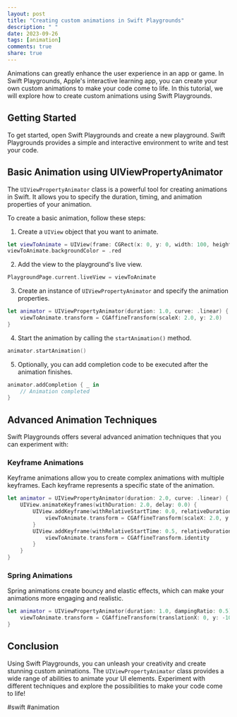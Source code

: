 ```yaml
---
layout: post
title: "Creating custom animations in Swift Playgrounds"
description: " "
date: 2023-09-26
tags: [animation]
comments: true
share: true
---
```


Animations can greatly enhance the user experience in an app or game. In Swift Playgrounds, Apple's interactive learning app, you can create your own custom animations to make your code come to life. In this tutorial, we will explore how to create custom animations using Swift Playgrounds.

## Getting Started
To get started, open Swift Playgrounds and create a new playground. Swift Playgrounds provides a simple and interactive environment to write and test your code. 

## Basic Animation using UIViewPropertyAnimator
The `UIViewPropertyAnimator` class is a powerful tool for creating animations in Swift. It allows you to specify the duration, timing, and animation properties of your animation. 

To create a basic animation, follow these steps:

1. Create a `UIView` object that you want to animate.
```swift
let viewToAnimate = UIView(frame: CGRect(x: 0, y: 0, width: 100, height: 100))
viewToAnimate.backgroundColor = .red
```
2. Add the view to the playground's live view.
```swift
PlaygroundPage.current.liveView = viewToAnimate
```
3. Create an instance of `UIViewPropertyAnimator` and specify the animation properties.
```swift
let animator = UIViewPropertyAnimator(duration: 1.0, curve: .linear) {
    viewToAnimate.transform = CGAffineTransform(scaleX: 2.0, y: 2.0)
}
```
4. Start the animation by calling the `startAnimation()` method.
```swift
animator.startAnimation()
```
5. Optionally, you can add completion code to be executed after the animation finishes.
```swift
animator.addCompletion { _ in
    // Animation completed
}
```

## Advanced Animation Techniques
Swift Playgrounds offers several advanced animation techniques that you can experiment with:

### Keyframe Animations
Keyframe animations allow you to create complex animations with multiple keyframes. Each keyframe represents a specific state of the animation. 

```swift
let animator = UIViewPropertyAnimator(duration: 2.0, curve: .linear) {
    UIView.animateKeyframes(withDuration: 2.0, delay: 0.0) {
        UIView.addKeyframe(withRelativeStartTime: 0.0, relativeDuration: 0.5) {
            viewToAnimate.transform = CGAffineTransform(scaleX: 2.0, y: 2.0)
        }
        UIView.addKeyframe(withRelativeStartTime: 0.5, relativeDuration: 0.5) {
            viewToAnimate.transform = CGAffineTransform.identity
        }
    }
}
```

### Spring Animations
Spring animations create bouncy and elastic effects, which can make your animations more engaging and realistic.

```swift
let animator = UIViewPropertyAnimator(duration: 1.0, dampingRatio: 0.5) {
    viewToAnimate.transform = CGAffineTransform(translationX: 0, y: -100)
}
```

## Conclusion
Using Swift Playgrounds, you can unleash your creativity and create stunning custom animations. The `UIViewPropertyAnimator` class provides a wide range of abilities to animate your UI elements. Experiment with different techniques and explore the possibilities to make your code come to life!

#swift #animation